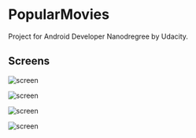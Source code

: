 # PopularMovies
Project for Android Developer Nanodregree by Udacity.



## Screens

![screen](../master/appPosters/popular_movies_nexus_5_poster.jpg)

![screen](../master/art/phone-details.png)

![screen](../master/art/tablet-port.png)

![screen](../master/art/tablet-land.png)
